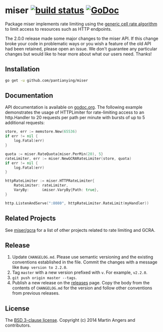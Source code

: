 # miser [![build status](https://secure.travis-ci.org/miser/miser.svg)](https://travis-ci.org/miser/miser) [![GoDoc](https://godoc.org/github.com/pantianying/miser?status.svg)](https://godoc.org/github.com/pantianying/miser)

Package miser implements rate limiting using the [generic cell rate
algorithm][gcra] to limit access to resources such as HTTP endpoints.

The 2.0.0 release made some major changes to the miser API. If
this change broke your code in problematic ways or you wish a feature
of the old API had been retained, please open an issue.  We don't
guarantee any particular changes but would like to hear more about
what our users need. Thanks!

## Installation

```sh
go get -u github.com/pantianying/miser
```

## Documentation

API documentation is available on [godoc.org][doc]. The following
example demonstrates the usage of HTTPLimiter for rate-limiting access
to an http.Handler to 20 requests per path per minute with bursts of
up to 5 additional requests:

```go
store, err := memstore.New(65536)
if err != nil {
	log.Fatal(err)
}

quota := miser.RateQuota{miser.PerMin(20), 5}
rateLimiter, err := miser.NewGCRARateLimiter(store, quota)
if err != nil {
	log.Fatal(err)
}

httpRateLimiter := miser.HTTPRateLimiter{
	RateLimiter: rateLimiter,
	VaryBy:      &miser.VaryBy{Path: true},
}

http.ListenAndServe(":8080", httpRateLimiter.RateLimit(myHandler))
```

## Related Projects

See [miser/gcra][miser-gcra] for a list of other projects related to
rate limiting and GCRA.

## Release

1. Update `CHANGELOG.md`. Please use semantic versioning and the existing
   conventions established in the file. Commit the changes with a message like
   `Bump version to 2.2.0`.
2. Tag `master` with a new version prefixed with `v`. For example, `v2.2.0`.
3. `git push origin master --tags`.
4. Publish a new release on the [releases] page. Copy the body from the
   contents of `CHANGELOG.md` for the version and follow other conventions from
   previous releases.

## License

The [BSD 3-clause license][bsd]. Copyright (c) 2014 Martin Angers and contributors.

[blog]: http://0value.com/miser--guardian-of-the-web-server
[bsd]: https://opensource.org/licenses/BSD-3-Clause
[doc]: https://godoc.org/github.com/pantianying/miser
[gcra]: https://en.wikipedia.org/wiki/Generic_cell_rate_algorithm
[puerkitobio]: https://github.com/puerkitobio/
[pr]: https://github.com/pantianying/miser/compare
[releases]: https://github.com/pantianying/miser/releases
[miser-gcra]: https://github.com/pantianying/gcra

<!--
# vim: set tw=79:
-->
